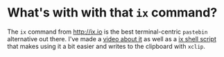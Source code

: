 # What's with with that `ix` command?

The `ix` command from <http://ix.io> is the best terminal-centric
`pastebin` alternative out there. I've made a [video about it][vid] as
well as a [ix shell script][ix] that makes using it a bit easier and
writes to the clipboard with `xclip`.

[vid]: <https://www.youtube.com/c/rwxrob/search?query=ix>
[ix]: <https://github.com/rwxrob/dotfiles/blob/master/scripts/ix>

